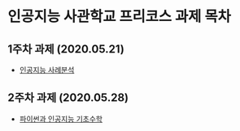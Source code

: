 # 인공지능 사관학교 프리코스 과제 목차

## 1주차 과제 (2020.05.21)
* [인공지능 사례분석](https://github.com/Cho-mindong/assignment-week1/blob/master/Untitled1.ipynb)

## 2주차 과제 (2020.05.28)
* [파이썬과 인공지능 기초수학](https://github.com/Cho-mindong/assignment-week1/blob/master/2%E1%84%8C%E1%85%AE%E1%84%8E%E1%85%A1%E1%84%80%E1%85%AA%E1%84%8C%E1%85%A6.ipynb)
